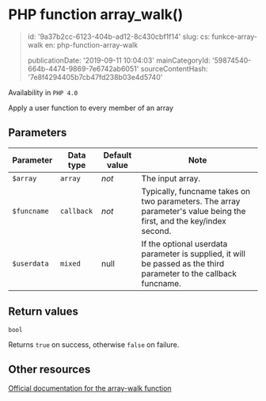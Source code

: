 PHP function array_walk()
=========================

> id: '9a37b2cc-6123-404b-ad12-8c430cbf1f14'
> slug:
> 	cs: funkce-array-walk
> 	en: php-function-array-walk
> 
> publicationDate: '2019-09-11 10:04:03'
> mainCategoryId: '59874540-664b-4474-9869-7e6742ab6051'
> sourceContentHash: '7e8f4294405b7cb47fd238b03e4d5740'

Availability in `PHP 4.0`

Apply a user function to every member of an array


Parameters
--------------

| Parameter | Data type | Default value | Note |
|-----|-----|-----|-----|
| `$array` | `array` | *not* | The input array. |
| `$funcname` | `callback` | *not* | Typically, funcname takes on two parameters. The array parameter's value being the first, and the key/index second. |
| `$userdata` | `mixed` | null | If the optional userdata parameter is supplied, it will be passed as the third parameter to the callback funcname. |


Return values
----------------

`bool`

Returns `true` on success, otherwise `false` on failure.

Other resources
------------

[Official documentation for the array-walk function](https://www.php.net/manual/en/function.array-walk.php)
